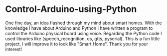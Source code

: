 # Control-Arduino-using-Python
One fine day, an idea flashed through my mind about smart homes. With the knowledge I have about Arduino and Python I have written a program to control the Arduino physical board using voice.
Regarding the Python code I used libraries like (speech_recognition, os, gtts, pyserial).
This is a fun little project, I will improve it to look like "Smart Home".
Thank you for your interest!
